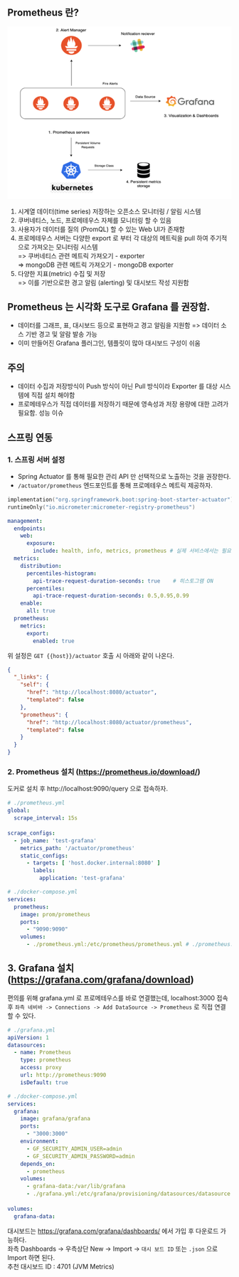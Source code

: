## Prometheus 란?

![img.png](img/prometheus1.png)

1. 시계열 데이터(time series) 저장하는 오픈소스 모니터링 / 알림 시스템
2. 쿠버네티스, 노드, 프로메테우스 자체를 모니터링 할 수 있음
3. 사용자가 데이터를 질의 (PromQL) 할 수 있는 Web UI가 존재함
4. 프로메테우스 서버는 다양한 export 로 부터 각 대상의 메트릭을 pull 하여 주기적으로 가져오는 모니터링 시스템  
   => 쿠버네티스 관련 메트릭 가져오기 - exporter  
   => mongoDB 관련 메트릭 가져오기 - mongoDB exporter
5. 다양한 지표(metric) 수집 및 저장  
   => 이를 기반으로한 경고 알림 (alerting) 및 대시보드 작성 지원함

## Prometheus 는 시각화 도구로 Grafana 를 권장함.

- 데이터를 그래프, 표, 대시보드 등으로 표현하고 경고 알림을 지원함
  => 데이터 소스 기반 경고 및 알람 발송 가능
- 이미 만들어진 Grafana 플러그인, 템플릿이 많아 대시보드 구성이 쉬움

## 주의

- 데이터 수집과 저장방식이 Push 방식이 아닌 Pull 방식이라 Exporter 를 대상 시스템에 직접 설치 해야함
- 프로메테우스가 직접 데이터를 저장하기 때문에 영속성과 저장 용량에 대한 고려가 필요함. 성능 이슈

## 스프링 연동

### 1. 스프링 서버 설정

- Spring Actuator 를 통해 필요한 관리 API 만 선택적으로 노출하는 것을 권장한다.
- `/actuator/prometheus` 엔드포인트를 통해 프로메테우스 메트릭 제공하자.

```kotlin
implementation("org.springframework.boot:spring-boot-starter-actuator")
runtimeOnly("io.micrometer:micrometer-registry-prometheus")
```

```yml
management:
  endpoints:
    web:
      exposure:
        include: health, info, metrics, prometheus # 실제 서비스에서는 필요한 정보만 노출하자.
  metrics:
    distribution:
      percentiles-histogram:
        api-trace-request-duration-seconds: true    # 히스토그램 ON
      percentiles:
        api-trace-request-duration-seconds: 0.5,0.95,0.99
    enable:
      all: true
  prometheus:
    metrics:
      export:
        enabled: true
```

위 설정은 `GET {{host}}/actuator` 호출 시 아래와 같이 나온다.

```json
{
  "_links": {
    "self": {
      "href": "http://localhost:8080/actuator",
      "templated": false
    },
    "prometheus": {
      "href": "http://localhost:8080/actuator/prometheus",
      "templated": false
    }
  }
}
```

### 2. Prometheus 설치 (https://prometheus.io/download/)

도커로 설치 후 http://localhost:9090/query 으로 접속하자.

```yml
# ./prometheus.yml
global:
  scrape_interval: 15s

scrape_configs:
  - job_name: 'test-grafana'
    metrics_path: '/actuator/prometheus'
    static_configs:
      - targets: [ 'host.docker.internal:8080' ]
        labels:
          application: 'test-grafana'
```

```yml
# ./docker-compose.yml
services:
  prometheus:
    image: prom/prometheus
    ports:
      - "9090:9090"
    volumes:
      - ./prometheus.yml:/etc/prometheus/prometheus.yml # ./prometheus.yml
```

## 3. Grafana 설치 (https://grafana.com/grafana/download)

편의를 위해 grafana.yml 로 프로메테우스를 바로 연결했는데, localhost:3000 접속 후 `좌측 네비바 -> Connections -> Add DataSource -> Prometheus` 로 직접
연결 할 수 있다.

```yml
# ./grafana.yml
apiVersion: 1
datasources:
  - name: Prometheus
    type: prometheus
    access: proxy
    url: http://prometheus:9090
    isDefault: true
```

```yml
# ./docker-compose.yml
services:
  grafana:
    image: grafana/grafana
    ports:
      - "3000:3000"
    environment:
      - GF_SECURITY_ADMIN_USER=admin
      - GF_SECURITY_ADMIN_PASSWORD=admin
    depends_on:
      - prometheus
    volumes:
      - grafana-data:/var/lib/grafana
      - ./grafana.yml:/etc/grafana/provisioning/datasources/datasource.yml # ./grafana.yml

volumes:
  grafana-data:
```

대시보드는 https://grafana.com/grafana/dashboards/ 에서 가입 후 다운로드 가능하다.  
좌측 Dashboards -> 우측상단 New -> Import -> `대시 보드 ID` 또는 `.json` 으로 Import 하면 된다.  
추천 대시보드 ID : 4701 (JVM Metrics)
